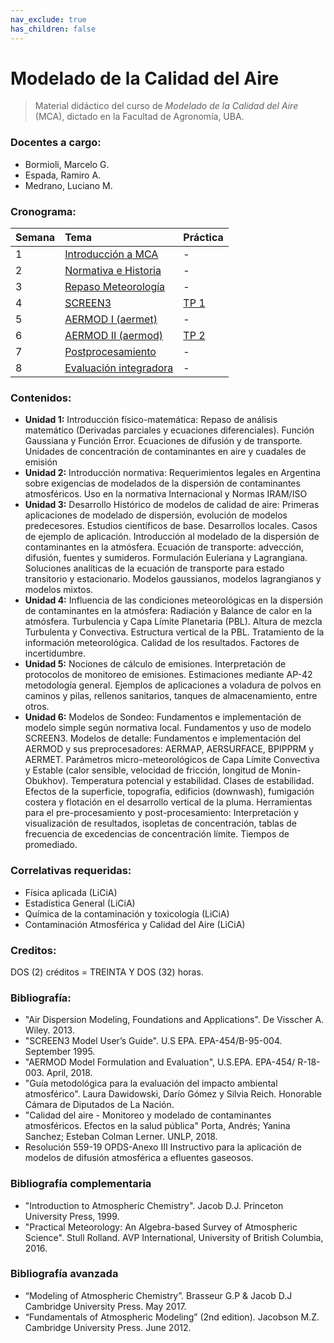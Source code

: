 ```yaml
---
nav_exclude: true
has_children: false
---
```

# Modelado de la Calidad del Aire

> Material didáctico del curso de *Modelado de la Calidad del Aire* (MCA), dictado en la Facultad de Agronomía, UBA.

### Docentes a cargo:
+ Bormioli, Marcelo G.
+ Espada, Ramiro A.
+ Medrano, Luciano M.

### Cronograma:

| Semana | Tema                             |    Práctica    |
|:-------|:---------------------------------|:---------------|
|1 | [Introducción a MCA    ](./teo/c1.md)  |      -         |
|2 | [Normativa e Historia  ](./teo/c2.md)  |      -         |
|3 | [Repaso Meteorología   ](./teo/c3.md)  |      -         |
|4 | [SCREEN3               ](./teo/c4.md)  |[TP 1](./tps/tp1.md) |
|5 | [AERMOD I  (aermet)    ](./teo/c5.md)  |      -         |
|6 | [AERMOD II (aermod)    ](./teo/c6.md)  |[TP 2](./tps/tp2.md) |
|7 | [Postprocesamiento     ](./teo/c7.md)  |      -         |
|8 | [Evaluación integradora](./eval/eval.md)|     -         |

### Contenidos:
- **Unidad 1:** Introducción físico-matemática: Repaso de análisis matemático (Derivadas parciales y ecuaciones diferenciales). Función Gaussiana y Función Error. Ecuaciones de difusión y de transporte. Unidades de concentración de contaminantes en aire y cuadales de emisión
- **Unidad 2:** Introducción normativa: Requerimientos legales en Argentina sobre exigencias de modelados de la dispersión de contaminantes atmosféricos. Uso en la normativa Internacional y Normas IRAM/ISO
- **Unidad 3:** Desarrollo Histórico de modelos de calidad de aire: Primeras aplicaciones de modelado de dispersión, evolución de modelos predecesores. Estudios científicos de base. Desarrollos locales. Casos de ejemplo de aplicación. Introducción al modelado de la dispersión de contaminantes en la atmósfera. Ecuación de transporte: advección, difusión, fuentes y sumideros. Formulación Euleriana y Lagrangiana. Soluciones analíticas de la ecuación de transporte para estado transitorio y estacionario. Modelos gaussianos, modelos lagrangianos y modelos mixtos.
- **Unidad 4:** Influencia de las condiciones meteorológicas en la dispersión de contaminantes en la atmósfera: Radiación y Balance de calor en la atmósfera. Turbulencia y Capa Límite Planetaria (PBL). Altura de mezcla Turbulenta y Convectiva. Estructura vertical de la PBL. Tratamiento de la información meteorológica. Calidad de los resultados. Factores de incertidumbre. 
- **Unidad 5:** Nociones de cálculo de emisiones. Interpretación de protocolos de monitoreo de emisiones. Estimaciones mediante AP-42 metodología general. Ejemplos de aplicaciones a voladura de polvos en caminos y pilas, rellenos sanitarios, tanques de almacenamiento, entre otros. 
- **Unidad 6:** Modelos de Sondeo: Fundamentos e implementación de modelo simple según normativa local. Fundamentos y uso de modelo SCREEN3. Modelos de detalle: Fundamentos e implementación del AERMOD y sus preprocesadores: AERMAP, AERSURFACE, BPIPPRM y AERMET. Parámetros micro-meteorológicos de Capa Límite Convectiva y Estable (calor sensible, velocidad de fricción, longitud de Monin-Obukhov). Temperatura potencial y estabilidad. Clases de estabilidad. Efectos de la superficie, topografía, edificios (downwash), fumigación costera y flotación en el desarrollo vertical de la pluma. Herramientas para el pre-procesamiento y post-procesamiento:
Interpretación y visualización de resultados, isopletas de concentración, tablas de frecuencia de excedencias de concentración límite. Tiempos de promediado. 

### Correlativas requeridas: 
+ Física aplicada (LiCiA)
+ Estadística General (LiCiA)
+ Química de la contaminación y toxicología (LiCiA)
+ Contaminación Atmosférica y Calidad del Aire (LiCiA)

### Creditos: 
DOS (2) créditos = TREINTA Y DOS (32) horas.

### Bibliografía:

- "Air Dispersion Modeling, Foundations and Applications". De Visscher A. Wiley. 2013.
- "SCREEN3 Model User’s Guide". U.S EPA. EPA-454/B-95-004. September 1995.
- "AERMOD Model Formulation and Evaluation", U.S.EPA. EPA-454/ R-18-003. April, 2018.
- "Guía metodológica para la evaluación del impacto ambiental atmosférico". Laura Dawidowski, Darío Gómez y Silvia Reich. Honorable Cámara de Diputados de La Nación.
- "Calidad del aire - Monitoreo y modelado de contaminantes atmosféricos. Efectos en la salud pública" Porta, Andrés; Yanina Sanchez; Esteban Colman Lerner. UNLP, 2018.
- Resolución 559-19 OPDS-Anexo III Instructivo para la aplicación de modelos de difusión atmosférica a efluentes gaseosos. 

### Bibliografía complementaria
- "Introduction to Atmospheric Chemistry". Jacob D.J. Princeton University Press, 1999.
- "Practical Meteorology: An Algebra-based Survey of Atmospheric Science". Stull Rolland. AVP International, University of British Columbia, 2016.

### Bibliografía avanzada
- “Modeling of Atmospheric Chemistry”. Brasseur G.P & Jacob D.J Cambridge University Press. May 2017.
- “Fundamentals of Atmospheric Modeling” (2nd edition). Jacobson M.Z. Cambridge University Press. June 2012.
